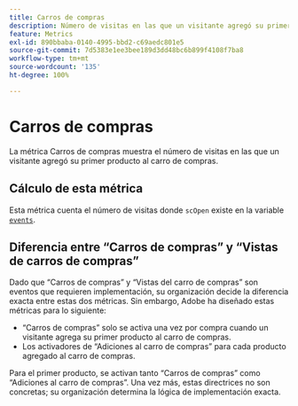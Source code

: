 ```yaml
---
title: Carros de compras
description: Número de visitas en las que un visitante agregó su primer producto al carro de compras.
feature: Metrics
exl-id: 890bbaba-0140-4995-bbd2-c69aedc801e5
source-git-commit: 7d5383e1ee3bee189d3dd48bc6b899f4108f7ba8
workflow-type: tm+mt
source-wordcount: '135'
ht-degree: 100%

---
```


# Carros de compras

La métrica Carros de compras muestra el número de visitas en las que un visitante agregó su primer producto al carro de compras.

## Cálculo de esta métrica

Esta métrica cuenta el número de visitas donde `scOpen` existe en la variable [`events`](/help/implement/vars/page-vars/events/events-overview.md).

## Diferencia entre “Carros de compras” y “Vistas de carros de compras”

Dado que “Carros de compras” y “Vistas del carro de compras” son eventos que requieren implementación, su organización decide la diferencia exacta entre estas dos métricas. Sin embargo, Adobe ha diseñado estas métricas para lo siguiente:

* “Carros de compras” solo se activa una vez por compra cuando un visitante agrega su primer producto al carro de compras.
* Los activadores de “Adiciones al carro de compras” para cada producto agregado al carro de compras.

Para el primer producto, se activan tanto “Carros de compras” como “Adiciones al carro de compras”. Una vez más, estas directrices no son concretas; su organización determina la lógica de implementación exacta.
